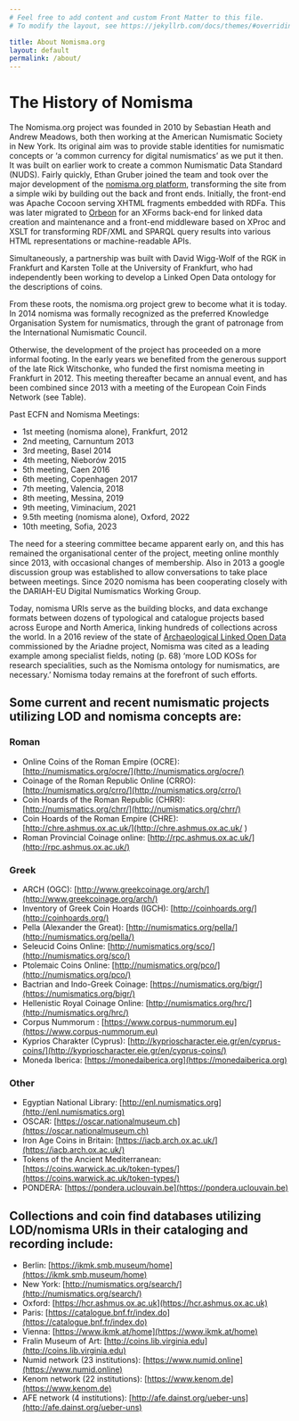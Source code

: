 ```yaml
---
# Feel free to add content and custom Front Matter to this file.
# To modify the layout, see https://jekyllrb.com/docs/themes/#overriding-theme-defaults

title: About Nomisma.org
layout: default
permalink: /about/
---
```


# The History of Nomisma
The Nomisma.org project was founded in 2010 by Sebastian Heath and Andrew Meadows, both then working at the American Numismatic Society in New York. Its original aim was to provide stable identities for numismatic concepts or ‘a common currency for digital numismatics’ as we put it then. It was built on earlier work to create a common Numismatic Data Standard (NUDS). Fairly quickly, Ethan Gruber joined the team and took over the major development of the [nomisma.org platform](https://github.com/nomisma/framework), transforming the site from a simple wiki by building out the back and front ends. Initially, the front-end was Apache Cocoon serving XHTML fragments embedded with RDFa. This was later migrated to [Orbeon](https://www.orbeon.com) for an XForms back-end for linked data creation and maintenance and a front-end middleware based on XProc and XSLT for transforming RDF/XML and SPARQL query results into various HTML representations or machine-readable APIs.

Simultaneously, a partnership was built with David Wigg-Wolf of the RGK in Frankfurt and Karsten Tolle at the University of Frankfurt, who had independently been working to develop a Linked Open Data ontology for the descriptions of coins.
 
From these roots, the nomisma.org project grew to become what it is today. In 2014 nomisma was formally recognized as the preferred Knowledge Organisation System for numismatics, through the grant of patronage from the International Numismatic Council. 

Otherwise, the development of the project has proceeded on a more informal footing. In the early years we benefited from the generous support of the late Rick Witschonke, who funded the first nomisma meeting in Frankfurt in 2012. This meeting thereafter became an annual event, and has been combined since 2013 with a meeting of the European Coin Finds Network (see Table). 

Past ECFN and Nomisma Meetings:
 - 1st meeting (nomisma alone), Frankfurt, 2012
 - 2nd meeting, Carnuntum 2013
 - 3rd meeting, Basel 2014
 - 4th meeting, Nieborów 2015
 - 5th meeting, Caen 2016
 - 6th meeting, Copenhagen 2017
 - 7th meeting, Valencia, 2018
 - 8th meeting, Messina, 2019
 - 9th meeting, Viminacium, 2021
 - 9.5th meeting (nomisma alone), Oxford, 2022
 - 10th meeting, Sofia, 2023
 
 The need for a steering committee became apparent early on, and this has remained the organisational center of the project, meeting online monthly since 2013, with occasional changes of membership. Also in 2013 a google discussion group was established to allow conversations to take place between meetings. Since 2020 nomisma has been cooperating closely with the DARIAH-EU Digital Numismatics Working Group.

Today, nomisma URIs serve as the building blocks, and data exchange formats between dozens of typological and catalogue projects based across Europe and North America, linking hundreds of collections across the world. In a 2016 review of the state of [Archaeological Linked Open Data](https://ariadne-infrastructure.eu/content/download/8392/49194/file/ARIADNE_archaeological_LOD_study_10-2016.pdf) commissioned by the Ariadne project, Nomisma was cited as a leading example among specialist fields, noting (p. 68) ‘more LOD KOSs for research specialities, such as the Nomisma ontology for numismatics, are necessary.’ Nomisma today remains at the forefront of such efforts. 

## Some current and recent numismatic projects utilizing LOD and nomisma concepts are:

### Roman
 - Online Coins of the Roman Empire (OCRE): [http://numismatics.org/ocre/](http://numismatics.org/ocre/)
 - Coinage of the Roman Republic Online (CRRO): [http://numismatics.org/crro/](http://numismatics.org/crro/)
 - Coin Hoards of the Roman Republic (CHRR): [http://numismatics.org/chrr/](http://numismatics.org/chrr/)
 - Coin Hoards of the Roman Empire (CHRE): [http://chre.ashmus.ox.ac.uk/](http://chre.ashmus.ox.ac.uk/ )
 - Roman Provincial Coinage online: [http://rpc.ashmus.ox.ac.uk/](http://rpc.ashmus.ox.ac.uk/)
 
### Greek
 - ARCH (OGC): [http://www.greekcoinage.org/arch/](http://www.greekcoinage.org/arch/)
 - Inventory of Greek Coin Hoards (IGCH): [http://coinhoards.org/](http://coinhoards.org/)
 - Pella (Alexander the Great): [http://numismatics.org/pella/](http://numismatics.org/pella/)
 - Seleucid Coins Online: [http://numismatics.org/sco/](http://numismatics.org/sco/)
 - Ptolemaic Coins Online: [http://numismatics.org/pco/](http://numismatics.org/pco/)
 - Bactrian and Indo-Greek Coinage: [https://numismatics.org/bigr/](https://numismatics.org/bigr/)
 - Hellenistic Royal Coinage Online: [http://numismatics.org/hrc/](http://numismatics.org/hrc/)
 - Corpus Nummorum : [https://www.corpus-nummorum.eu](https://www.corpus-nummorum.eu)
 - Kyprios Charakter (Cyprus): [http://kyprioscharacter.eie.gr/en/cyprus-coins/](http://kyprioscharacter.eie.gr/en/cyprus-coins/)
 - Moneda Iberica: [https://monedaiberica.org](https://monedaiberica.org)

### Other
 - Egyptian National Library: [http://enl.numismatics.org](http://enl.numismatics.org)
 - OSCAR: [https://oscar.nationalmuseum.ch](https://oscar.nationalmuseum.ch)
 - Iron Age Coins in Britain: [https://iacb.arch.ox.ac.uk/](https://iacb.arch.ox.ac.uk/)
 - Tokens of the Ancient Mediterranean: [https://coins.warwick.ac.uk/token-types/](https://coins.warwick.ac.uk/token-types/)
 - PONDERA: [https://pondera.uclouvain.be](https://pondera.uclouvain.be)

## Collections and coin find databases utilizing LOD/nomisma URIs in their cataloging and recording include:

 - Berlin: [https://ikmk.smb.museum/home](https://ikmk.smb.museum/home)
 - New York: [http://numismatics.org/search/](http://numismatics.org/search/)
 - Oxford: [https://hcr.ashmus.ox.ac.uk](https://hcr.ashmus.ox.ac.uk)
 - Paris: [https://catalogue.bnf.fr/index.do](https://catalogue.bnf.fr/index.do)
 - Vienna: [https://www.ikmk.at/home](https://www.ikmk.at/home)
 - Fralin Museum of Art: [http://coins.lib.virginia.edu](http://coins.lib.virginia.edu)
 - Numid network (23 institutions): [https://www.numid.online](https://www.numid.online)
 - Kenom network (22 institutions): [https://www.kenom.de](https://www.kenom.de)
 - AFE network (4 institutions): [http://afe.dainst.org/ueber-uns](http://afe.dainst.org/ueber-uns)
